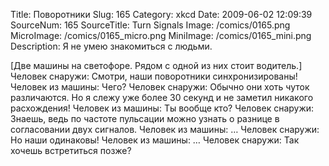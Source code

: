 Title: Поворотники 
Slug: 165 
Category: xkcd 
Date: 2009-06-02 12:09:39 
SourceNum: 165 
SourceTitle: Turn Signals 
Image: /comics/0165.png 
MicroImage: /comics/0165_micro.png 
MiniImage: /comics/0165_mini.png 
Description: Я не умею знакомиться с людьми. 

[Две машины на светофоре. Рядом с одной из них стоит водитель.]
Человек снаружи: Смотри, наши поворотники синхронизированы!
Человек из машины: Чего?
Человек снаружи: Обычно они хоть чуток различаются. Но я слежу уже более 30 секунд и не заметил никакого расхождения!
Человек из машины: Ты вообще кто?
Человек снаружи: Знаешь, ведь по частоте пульсации можно узнать о разнице в согласовании двух сигналов.
Человек из машины: …
Человек снаружи: Но наши одинаковы!
Человек из машины: …
Человек снаружи: Так хочешь встретиться позже?